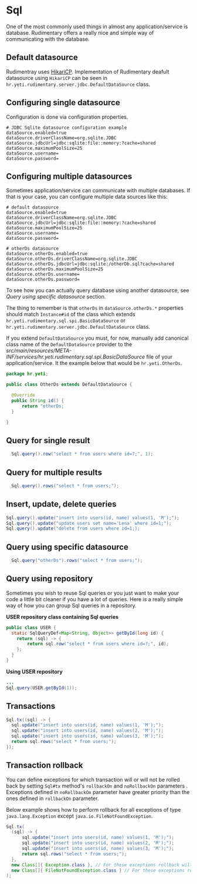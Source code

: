 # Sql
One of the most commonly used things in almost any application/service is database. Rudimentary offers a really nice and simple way of communicating with the database.

## Default datasource
Rudimentray uses [HikariCP](https://github.com/brettwooldridge/HikariCP). Implementation of Rudimentary deafult datasource using `HikariCP` can be seen in `hr.yeti.rudimentary.server.jdbc.DefaultDataSource` class.

## Configuring single datasource
Configuration is done via configuration properties.
```properties
# JDBC Sqlite datasource configuration example
dataSource.enabled=true
dataSource.driverClassName=org.sqlite.JDBC
dataSource.jdbcUrl=jdbc:sqlite:file::memory:?cache=shared
dataSource.maximumPoolSize=25
dataSource.username=
dataSource.password=
```

## Configuring multiple datasources
Sometimes application/service can communicate with multiple databases. If that is your case, you can configure multiple data sources like this:
```properties
# default datasource
dataSource.enabled=true
dataSource.driverClassName=org.sqlite.JDBC
dataSource.jdbcUrl=jdbc:sqlite:file::memory:?cache=shared
dataSource.maximumPoolSize=25
dataSource.username=
dataSource.password=

# otherDs datasource
dataSource.otherDs.enabled=true
dataSource.otherDs.driverClassName=org.sqlite.JDBC
dataSource.otherDs.jdbcUrl=jdbc:sqlite:/otherDb.sql?cache=shared
dataSource.otherDs.maximumPoolSize=25
dataSource.otherDs.username=
dataSource.otherDs.password=
```
To see how you can actually query database using another datasource, see *Query using specific datasource* section.

The thing to remember is that `otherDs` in `dataSource.otherDs.*` properties should match `Instance#id` of the class which extends `hr.yeti.rudimentary.sql.spi.BasicDataSource` or `hr.yeti.rudimentary.server.jdbc.DefaultDataSource` class. 

If you extend `DefaultDataSource` you must, for now, manually add canonical class name of the `DefaultDataSource` provider to the *src/main/resources/META-INF/services/hr.yeti.rudimentary.sql.spi.BasicDataSource* file of your application/service. It the example below that would be `hr.yeti.OtherDs`.
```java
package hr.yeti;

public class OtherDs extends DefaultDataSource {

  @Override
  public String id() {
      return "otherDs;
  }

}
```
## Query for single result
```java
  Sql.query().row("select * from users where id=?;", 1);
```
## Query for multiple results
```java
  Sql.query().rows("select * from users;");
```
## Insert, update, delete queries
```java
Sql.query().update("insert into users(id, name) values(1, 'M');");
Sql.query().update("update users set name='Lena' where id=1;");
Sql.query().update("delete from users where id=1;);
```
## Query using specific datasource
```java
  Sql.query("otherDs").rows("select * from users;");
```
## Query using repository
Sometimes you wish to reuse Sql queries or you just want to make your code a little bit cleaner if you have a lot of queries. Here is a really simple way of how you can group Sql queries in a repository.

**USER repository class containing Sql queries**
```java
public class USER {
  static SqlQueryDef<Map<String, Object>> getById(long id) {
    return (sql) -> {
        return sql.row("select * from users where id=?;", id);
    };
  }
}
```
**Using USER repository**
```java
...
Sql.query(USER.getById(1));
```
## Transactions
```java
Sql.tx((sql) -> {
  sql.update("insert into users(id, name) values(1, 'M');");
  sql.update("insert into users(id, name) values(2, 'M');");
  sql.update("insert into users(id, name) values(3, 'M');");
  return sql.rows("select * from users;");
});
```
## Transaction rollback
You can define exceptions for which transaction will or will not be rolled back by setting `Sql#tx` method's `rollbackOn` and `noRollbackOn` parameters . Exceptions defined in `noRollbackOn` parameter have greater priority than the ones defined in `rollbackOn` parameter.

Below example shows how to perform rollback for all exceptions of type `java.lang.Exception` except  `java.io.FileNotFoundException`.
```java
Sql.tx(
  (sql) -> {
      sql.update("insert into users(id, name) values(1, 'M');");
      sql.update("insert into users(id, name) values(2, 'M');");
      sql.update("insert into users(id, name) values(3, 'M');");
      return sql.rows("select * from users;");
  },
  new Class[]{ Exception.class }, // For these exceptions rollback will be performed
  new Class[]{ FileNotFoundException.class } // For these exceptions rollback will not be performed
);
```



